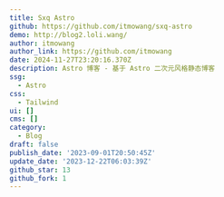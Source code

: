 ```yaml
---
title: Sxq Astro
github: https://github.com/itmowang/sxq-astro
demo: http://blog2.loli.wang/
author: itmowang
author_link: https://github.com/itmowang
date: 2024-11-27T23:20:16.370Z
description: Astro 博客 - 基于 Astro 二次元风格静态博客
ssg:
  - Astro
css:
  - Tailwind
ui: []
cms: []
category:
  - Blog
draft: false
publish_date: '2023-09-01T20:50:45Z'
update_date: '2023-12-22T06:03:39Z'
github_star: 13
github_fork: 1
---
```

